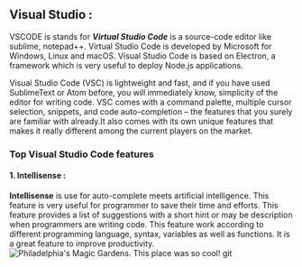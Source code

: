##  Visual Studio :

 VSCODE is stands for ***Virtual Studio Code*** is a source-code editor like sublime, notepad++. Virtual Studio Code is developed by Microsoft for Windows, Linux and macOS. Visual Studio Code is based on Electron, a framework which is very useful to deploy Node.js applications.

Visual Studio Code (VSC) is lightweight and fast, and if you have used SublimeText or Atom before, you will immediately know, simplicity of the editor for writing code. VSC comes with a command palette, multiple cursor selection, snippets, and code auto-completion – the features that you surely are familiar with already.It also comes with its own unique features that makes it really different among the current players on the market.

### Top Visual Studio Code features 

#### 1. Intellisense :
 **Intellisense** is use for auto-complete meets artificial intelligence. This feature is very useful for programmer to save their time and efforts. This feature provides a list of suggestions with a short hint or may be description when programmers are writing code. This feature work according to different programming language, syntax, variables as well as functions. It is a great feature to improve productivity.
 ![Philadelphia's Magic Gardens. This place was so cool!](/home/nodexpune3/Pictures/Intellisense.png  "Philadelphia's Magic Gardens")
       git

       